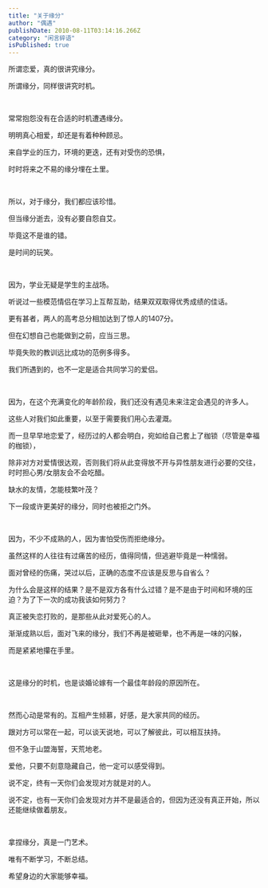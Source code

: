 ```yaml
---
title: "关于缘分"
author: "偶遇"
publishDate: 2010-08-11T03:14:16.266Z
category: "闲言碎语"
isPublished: true
---
```


<P>所谓恋爱，真的很讲究缘分。</P>
<P>所谓缘分，同样很讲究时机。</P>
<P>&nbsp;</P>
<P>常常抱怨没有在合适的时机遭遇缘分。</P>
<P>明明真心相爱，却还是有着种种顾忌。</P>
<P>来自学业的压力，环境的更迭，还有对受伤的恐惧，</P>
<P>时时将来之不易的缘分埋在土里。</P>
<P>&nbsp;</P>
<P>所以，对于缘分，我们都应该珍惜。</P>
<P>但当缘分逝去，没有必要自怨自艾。</P>
<P>毕竟这不是谁的错。</P>
<P>是时间的玩笑。</P>
<P>&nbsp;</P>
<P>因为，学业无疑是学生的主战场。</P>
<P>听说过一些模范情侣在学习上互帮互助，结果双双取得优秀成绩的佳话。</P>
<P>更有甚者，两人的高考总分相加达到了惊人的1407分。</P>
<P>但在幻想自己也能做到之前，应当三思。</P>
<P>毕竟失败的教训远比成功的范例多得多。</P>
<P>我们所遇到的，也不一定是适合共同学习的爱侣。</P>
<P>&nbsp;</P>
<P>因为，在这个充满变化的年龄阶段，我们还没有遇见未来注定会遇见的许多人。</P>
<P>这些人对我们如此重要，以至于需要我们用心去灌溉。</P>
<P>而一旦早早地恋爱了，经历过的人都会明白，宛如给自己套上了枷锁（尽管是幸福的枷锁），</P>
<P>除非对方对爱情很达观，否则我们将从此变得放不开与异性朋友进行必要的交往，时时担心男/女朋友会不会吃醋。</P>
<P>缺水的友情，怎能枝繁叶茂？</P>
<P>下一段或许更美好的缘分，同时也被拒之门外。</P>
<P>&nbsp;</P>
<P>因为，不少不成熟的人，因为害怕受伤而拒绝缘分。</P>
<P>虽然这样的人往往有过痛苦的经历，值得同情，但逃避毕竟是一种懦弱。</P>
<P>面对曾经的伤痛，哭过以后，正确的态度不应该是反思与自省么？</P>
<P>为什么会是这样的结果？是不是双方各有什么过错？是不是由于时间和环境的压迫？为了下一次的成功我该如何努力？</P>
<P>真正被失恋打败的，是那些从此对爱死心的人。</P>
<P>渐渐成熟以后，面对飞来的缘分，我们不再是被砸晕，也不再是一味的闪躲，</P>
<P>而是紧紧地攥在手里。</P>
<P>&nbsp;</P>
<P>这是缘分的时机，也是谈婚论嫁有一个最佳年龄段的原因所在。</P>
<P>&nbsp;</P>
<P>然而心动是常有的。互相产生倾慕，好感，是大家共同的经历。</P>
<P>跟对方可以常在一起，可以谈天说地，可以了解彼此，可以相互扶持。</P>
<P>但不急于山盟海誓，天荒地老。</P>
<P>爱他，只要不刻意隐藏自己，他一定可以感受得到。</P>
<P>说不定，终有一天你们会发现对方就是对的人。</P>
<P>说不定，也有一天你们会发现对方并不是最适合的，但因为还没有真正开始，所以还能继续做着朋友。</P>
<P>&nbsp;</P>
<P>拿捏缘分，真是一门艺术。</P>
<P>唯有不断学习，不断总结。</P>
<P>希望身边的大家能够幸福。</P>